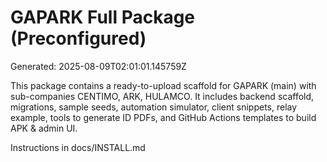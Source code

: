 # GAPARK Full Package (Preconfigured)
Generated: 2025-08-09T02:01:01.145759Z

This package contains a ready-to-upload scaffold for GAPARK (main) with sub-companies CENTIMO, ARK, HULAMCO.
It includes backend scaffold, migrations, sample seeds, automation simulator, client snippets, relay example, tools to generate ID PDFs, and GitHub Actions templates to build APK & admin UI.

Instructions in docs/INSTALL.md
